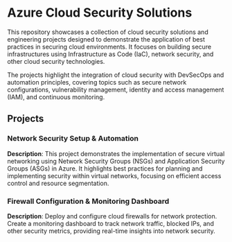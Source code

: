 # Azure Cloud Security Solutions

This repository showcases a collection of cloud security solutions and engineering projects designed to demonstrate the application of best practices in securing cloud environments. It focuses on building secure infrastructures using Infrastructure as Code (IaC), network security, and other cloud security technologies.

The projects highlight the integration of cloud security with DevSecOps and automation principles, covering topics such as secure network configurations, vulnerability management, identity and access management (IAM), and continuous monitoring.

## Projects

### Network Security Setup & Automation
**Description**: This project demonstrates the implementation of secure virtual networking using Network Security Groups (NSGs) and Application Security Groups (ASGs) in Azure. It highlights best practices for planning and implementing security within virtual networks, focusing on efficient access control and resource segmentation.

### Firewall Configuration & Monitoring Dashboard
**Description**: Deploy and configure cloud firewalls for network protection. Create a monitoring dashboard to track network traffic, blocked IPs, and other security metrics, providing real-time insights into network security.
